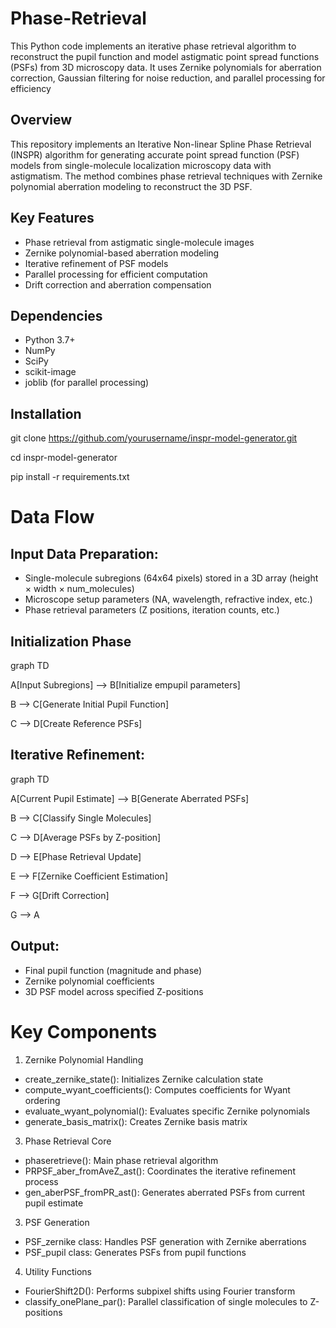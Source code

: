 # Phase-Retrieval
This Python code implements an iterative phase retrieval algorithm to reconstruct the pupil function and model astigmatic point spread functions (PSFs) from 3D microscopy data. It uses Zernike polynomials for aberration correction, Gaussian filtering for noise reduction, and parallel processing for efficiency

## Overview
This repository implements an Iterative Non-linear Spline Phase Retrieval (INSPR) algorithm for generating accurate point spread function (PSF) models from single-molecule localization microscopy data with astigmatism. The method combines phase retrieval techniques with Zernike polynomial aberration modeling to reconstruct the 3D PSF.

## Key Features
- Phase retrieval from astigmatic single-molecule images
- Zernike polynomial-based aberration modeling
- Iterative refinement of PSF models
- Parallel processing for efficient computation
- Drift correction and aberration compensation

## Dependencies
- Python 3.7+
- NumPy
- SciPy
- scikit-image
- joblib (for parallel processing)

## Installation
git clone https://github.com/yourusername/inspr-model-generator.git

cd inspr-model-generator

pip install -r requirements.txt

# Data Flow
## Input Data Preparation:
- Single-molecule subregions (64x64 pixels) stored in a 3D array (height × width × num_molecules)
- Microscope setup parameters (NA, wavelength, refractive index, etc.)
- Phase retrieval parameters (Z positions, iteration counts, etc.)
## Initialization Phase
graph TD

  A[Input Subregions] --> B[Initialize empupil parameters]
  
  B --> C[Generate Initial Pupil Function]
  
  C --> D[Create Reference PSFs]
## Iterative Refinement:
graph TD

  A[Current Pupil Estimate] --> B[Generate Aberrated PSFs]
  
  B --> C[Classify Single Molecules]
  
  C --> D[Average PSFs by Z-position]
  
  D --> E[Phase Retrieval Update]
  
  E --> F[Zernike Coefficient Estimation]
  
  F --> G[Drift Correction]
  
  G --> A
## Output:
- Final pupil function (magnitude and phase)
- Zernike polynomial coefficients
- 3D PSF model across specified Z-positions

# Key Components
1. Zernike Polynomial Handling
- create_zernike_state(): Initializes Zernike calculation state
- compute_wyant_coefficients(): Computes coefficients for Wyant ordering
- evaluate_wyant_polynomial(): Evaluates specific Zernike polynomials
- generate_basis_matrix(): Creates Zernike basis matrix

3. Phase Retrieval Core
- phaseretrieve(): Main phase retrieval algorithm
- PRPSF_aber_fromAveZ_ast(): Coordinates the iterative refinement process
- gen_aberPSF_fromPR_ast(): Generates aberrated PSFs from current pupil estimate

3. PSF Generation
- PSF_zernike class: Handles PSF generation with Zernike aberrations
- PSF_pupil class: Generates PSFs from pupil functions

4. Utility Functions
- FourierShift2D(): Performs subpixel shifts using Fourier transform
- classify_onePlane_par(): Parallel classification of single molecules to Z-positions
